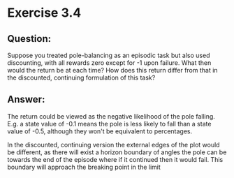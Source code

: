 # Exercise 3.4
  
## Question:
Suppose you treated pole-balancing as an episodic task but also used
discounting, with all rewards zero except for -1 upon failure. What then would the
return be at each time? How does this return differ from that in the discounted,
continuing formulation of this task?

## Answer:
The return could be viewed as the negative likelihood of the pole falling.
E.g. a state value of -0.1 means the pole is less likely to fall than
a state value of -0.5, although they won't be equivalent to percentages.

In the discounted, continuing version the external edges of the plot 
would be different, as there will exist a horizon boundary of angles the
pole can be towards the end of the episode where if it continued then 
it would fail. This boundary will approach the breaking point in the limit